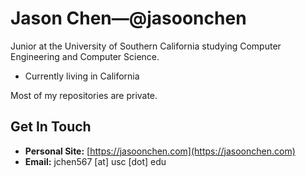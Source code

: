 # Jason Chen—@jasoonchen
Junior at the University of Southern California studying Computer Engineering and Computer Science.
- Currently living in California

Most of my repositories are private.

## Get In Touch
- **Personal Site:** [https://jasoonchen.com](https://jasoonchen.com)
- **Email:** jchen567 [at] usc [dot] edu

<!---
## &#x1f4c8; GitHub Stats

<a href="https://github.com/JaxonTekk/JaxonTekk">
  <img align="center" src="https://github-readme-stats.vercel.app/api/top-langs/?username=JaxonTekk&hide=css,html,tex&title_color=ffffff&text_color=c9cacc&icon_color=2bbc8a&bg_color=1d1f21&langs_count=3" />
</a>
<a href="https://github.com/JaxonTekk/JaxonTekk">
  <img align="center" src="https://github-readme-stats.vercel.app/api?username=JaxonTekk&show_icons=true&line_height=27&count_private=true&title_color=ffffff&text_color=c9cacc&icon_color=2bbc8a&bg_color=1d1f21" alt="Jason's Github Stats" />
</a>
--->
